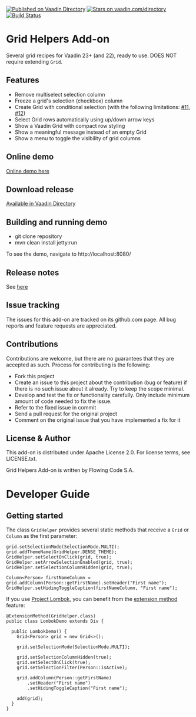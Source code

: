 [![Published on Vaadin Directory](https://img.shields.io/badge/Vaadin%20Directory-published-00b4f0.svg)](https://vaadin.com/directory/component/grid-helpers-add-on)
[![Stars on vaadin.com/directory](https://img.shields.io/vaadin-directory/star/grid-helpers-add-on.svg)](https://vaadin.com/directory/component/grid-helpers-add-on)
[![Build Status](https://jenkins.flowingcode.com/job/GridHelpers-addon/badge/icon)](https://jenkins.flowingcode.com/job/GridHelpers-addon)

# Grid Helpers Add-on

Several grid recipes for Vaadin 23+ (and 22), ready to use. DOES NOT require extending `Grid`.

## Features

- Remove multiselect selection column
- Freeze a grid's selection (checkbox) column
- Create Grid with conditional selection (with the following limitations: [#11](https://github.com/FlowingCode/GridHelpers/issues/11), [#12](https://github.com/FlowingCode/GridHelpers/issues/12))
- Select Grid rows automatically using up/down arrow keys
- Show a Vaadin Grid with compact row styling
- Show a meaningful message instead of an empty Grid
- Show a menu to toggle the visibility of grid columns

## Online demo

[Online demo here](http://addonsv23.flowingcode.com/grid-helpers)

## Download release

[Available in Vaadin Directory](https://vaadin.com/directory/component/grid-helpers-add-on)

## Building and running demo

- git clone repository
- mvn clean install jetty:run

To see the demo, navigate to http://localhost:8080/

## Release notes

See [here](https://github.com/FlowingCode/GridHelpers/releases)

## Issue tracking

The issues for this add-on are tracked on its github.com page. All bug reports and feature requests are appreciated. 

## Contributions

Contributions are welcome, but there are no guarantees that they are accepted as such. Process for contributing is the following:

- Fork this project
- Create an issue to this project about the contribution (bug or feature) if there is no such issue about it already. Try to keep the scope minimal.
- Develop and test the fix or functionality carefully. Only include minimum amount of code needed to fix the issue.
- Refer to the fixed issue in commit
- Send a pull request for the original project
- Comment on the original issue that you have implemented a fix for it

## License & Author

This add-on is distributed under Apache License 2.0. For license terms, see LICENSE.txt.

Grid Helpers Add-on is written by Flowing Code S.A.

# Developer Guide

## Getting started

The class `GridHelper` provides several static methods that receive a `Grid` or `Column` as the first parameter:

```
grid.setSelectionMode(SelectionMode.MULTI);
grid.addThemeName(GridHelper.DENSE_THEME);
GridHelper.setSelectOnClick(grid, true);
GridHelper.setArrowSelectionEnabled(grid, true);
GridHelper.setSelectionColumnHidden(grid, true);

Column<Person> firstNameColumn = grid.addColumn(Person::getFirstName).setHeader("First name");
GridHelper.setHidingToggleCaption(firstNameColumn, "First name");
```

If you use [Project Lombok](https://projectlombok.org/), you can benefit from the [extension method](https://projectlombok.org/features/experimental/ExtensionMethod) feature:

```
@ExtensionMethod(GridHelper.class)
public class LombokDemo extends Div {

  public LombokDemo() {
    Grid<Person> grid = new Grid<>();
    
    grid.setSelectionMode(SelectionMode.MULTI);

    grid.setSelectionColumnHidden(true);
    grid.setSelectOnClick(true);
    grid.setSelectionFilter(Person::isActive);

    grid.addColumn(Person::getFirstName)
        .setHeader("First name")
        .setHidingToggleCaption("First name");

    add(grid);
  }
}
```
